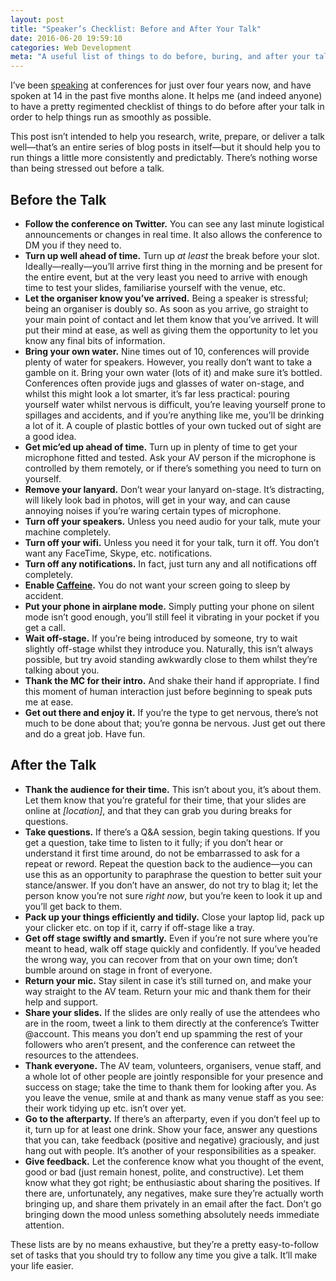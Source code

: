```yaml
---
layout: post
title: "Speaker’s Checklist: Before and After Your Talk"
date: 2016-06-20 19:59:10
categories: Web Development
meta: "A useful list of things to do before, buring, and after your talk."
---
```


I’ve been [speaking](/speaking) at conferences for just over four years now, and
have spoken at 14 in the past five months alone. It helps me (and indeed anyone)
to have a pretty regimented checklist of things to do before after your talk in
order to help things run as smoothly as possible.

This post isn’t intended to help you research, write, prepare, or deliver a talk
well—that’s an entire series of blog posts in itself—but it should help you to
run things a little more consistently and predictably. There’s nothing worse
than being stressed out before a talk.

## Before the Talk

* **Follow the conference on Twitter.** You can see any last minute logistical
  announcements or changes in real time. It also allows the conference to DM you
  if they need to.
* **Turn up well ahead of time.** Turn up _at least_ the break before your slot.
  Ideally—really—you’ll arrive first thing in the morning and be present for the
  entire event, but at the very least you need to arrive with enough time to
  test your slides, familiarise yourself with the venue, etc.
* **Let the organiser know you’ve arrived.** Being a speaker is stressful; being
  an organiser is doubly so. As soon as you arrive, go straight to your main
  point of contact and let them know that you’ve arrived. It will put their mind
  at ease, as well as giving them the opportunity to let you know any final bits
  of information.
* **Bring your own water.** Nine times out of 10, conferences will provide
  plenty of water for speakers. However, you really don’t want to take a gamble
  on it. Bring your own water (lots of it) and make sure it’s bottled.
  Conferences often provide jugs and glasses of water on-stage, and whilst this
  might look a lot smarter, it’s far less practical: pouring yourself water
  whilst nervous is difficult, you’re leaving yourself prone to spillages and
  accidents, and if you’re anything like me, you’ll be drinking a lot of it.
  A couple of plastic bottles of your own tucked out of sight are a good idea.
* **Get mic’ed up ahead of time.** Turn up in plenty of time to get your
  microphone fitted and tested. Ask your AV person if the microphone is
  controlled by them remotely, or if there’s something you need to turn on
  yourself.
* **Remove your lanyard.** Don’t wear your lanyard on-stage. It’s distracting,
  will likely look bad in photos, will get in your way, and can cause annoying
  noises if you’re waring certain types of microphone.
* **Turn off your speakers.** Unless you need audio for your talk, mute your
  machine completely.
* **Turn off your wifi.** Unless you need it for your talk, turn it off. You
  don’t want any FaceTime, Skype, etc. notifications.
* **Turn off any notifications.** In fact, just turn any and all notifications
  off completely.
* **Enable
  [Caffeine](https://itunes.apple.com/gb/app/caffeine/id411246225?mt=12).** You
  do not want your screen going to sleep by accident.
* **Put your phone in airplane mode.** Simply putting your phone on silent mode
  isn’t good enough, you’ll still feel it vibrating in your pocket if you get a
  call.
* **Wait off-stage.** If you’re being introduced by someone, try to wait
  slightly off-stage whilst they introduce you. Naturally, this isn’t always
  possible, but try avoid standing awkwardly close to them whilst they’re
  talking about you.
* **Thank the MC for their intro.** And shake their hand if appropriate. I find
  this moment of human interaction just before beginning to speak puts me at
  ease.
* **Get out there and enjoy it.** If you’re the type to get nervous, there’s not
  much to be done about that; you’re gonna be nervous. Just get out there and do
  a great job. Have fun.

## After the Talk

* **Thank the audience for their time.** This isn’t about you, it’s about them.
  Let them know that you’re grateful for their time, that your slides are online
  at <var>[location]</var>, and that they can grab you during breaks for
  questions.
* **Take questions.** If there’s a Q&A session, begin taking questions. If you
  get a question, take time to listen to it fully; if you don’t hear or
  understand it first time around, do not be embarrassed to ask for a repeat or
  reword. Repeat the question back to the audience—you can use this as an
  opportunity to paraphrase the question to better suit your stance/answer. If
  you don’t have an answer, do not try to blag it; let the person know you’re
  not sure _right now_, but you’re keen to look it up and you’ll get back to
  them.
* **Pack up your things efficiently and tidily.** Close your laptop lid, pack up
  your clicker etc. on top if it, carry if off-stage like a tray.
* **Get off stage swiftly and smartly.** Even if you’re not sure where you’re
  meant to head, walk off stage quickly and confidently. If you’ve headed the
  wrong way, you can recover from that on your own time; don’t bumble around on
  stage in front of everyone.
* **Return your mic.** Stay silent in case it’s still turned on, and make your
  way straight to the AV team. Return your mic and thank them for their help and
  support.
* **Share your slides.** If the slides are only really of use the attendees who
  are in the room, tweet a link to them directly at the conference’s Twitter
  @account.
  This means you don’t end up spamming the rest of your followers who aren’t
  present, and the conference can retweet the resources to the attendees.
* **Thank everyone.** The AV team, volunteers, organisers, venue staff, and a
  whole lot of other people are jointly responsible for your presence and
  success on stage; take the time to thank them for looking after you. As you
  leave the venue, smile at and thank as many venue staff as you see:
  their work tidying up etc. isn’t over yet.
* **Go to the afterparty.** If there’s an afterparty, even if you don’t feel up
  to it, turn up for at least one drink. Show your face, answer any questions
  that you can, take feedback (positive and negative) graciously, and just hang
  out with people. It’s another of your responsibilities as a speaker.
* **Give feedback.** Let the conference know what you thought of the event, good
  or bad (just remain honest, polite, and constructive). Let them know what they
  got right; be enthusiastic about sharing the positives. If there are,
  unfortunately, any negatives, make sure they’re actually worth bringing up,
  and share them privately in an email after the fact. Don’t go bringing down
  the mood unless something absolutely needs immediate attention.

These lists are by no means exhaustive, but they’re a pretty easy-to-follow set
of tasks that you should try to follow any time you give a talk. It’ll make your
life easier.
